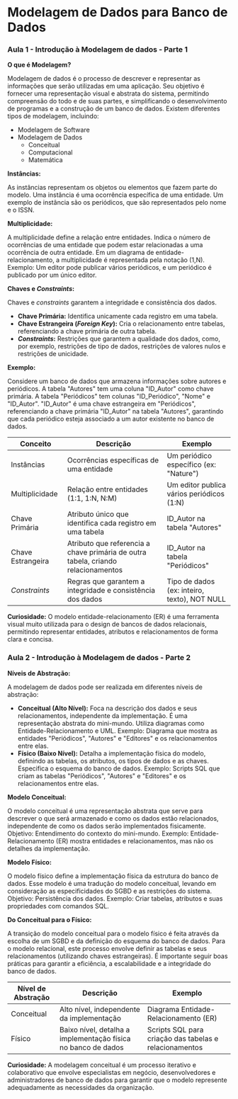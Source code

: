 # Modelagem de Dados para Banco de Dados

### Aula 1 - Introdução à Modelagem de dados - Parte 1

**O que é Modelagem?**

Modelagem de dados é o processo de descrever e representar as informações que serão utilizadas em uma aplicação.  Seu objetivo é fornecer uma representação visual e abstrata do sistema, permitindo compreensão do todo e de suas partes, e simplificando o desenvolvimento de programas e a construção de um banco de dados.  Existem diferentes tipos de modelagem, incluindo:

- Modelagem de Software
- Modelagem de Dados
    - Conceitual
    - Computacional
    - Matemática

**Instâncias:**

As instâncias representam os objetos ou elementos que fazem parte do modelo.  Uma instância é uma ocorrência específica de uma entidade.  Um exemplo de instância são os periódicos, que são representados pelo nome e o ISSN.

**Multiplicidade:**

A multiplicidade define a relação entre entidades.  Indica o número de ocorrências de uma entidade que podem estar relacionadas a uma ocorrência de outra entidade.  Em um diagrama de entidade-relacionamento, a multiplicidade é representada pela notação (1,N).  Exemplo: Um editor pode publicar vários periódicos, e um periódico é publicado por um único editor.

**Chaves e *Constraints*:**

Chaves e *constraints* garantem a integridade e consistência dos dados.

- **Chave Primária:** Identifica unicamente cada registro em uma tabela.
- **Chave Estrangeira (*Foreign Key*):** Cria o relacionamento entre tabelas, referenciando a chave primária de outra tabela.
- ***Constraints*:** Restrições que garantem a qualidade dos dados, como, por exemplo, restrições de tipo de dados, restrições de valores nulos e restrições de unicidade.

**Exemplo:**

Considere um banco de dados que armazena informações sobre autores e periódicos.  A tabela "Autores" tem uma coluna "ID_Autor" como chave primária.  A tabela "Periódicos" tem colunas "ID_Periódico", "Nome" e "ID_Autor".   "ID_Autor" é uma chave estrangeira em "Periódicos", referenciando a chave primária "ID_Autor" na tabela "Autores", garantindo que cada periódico esteja associado a um autor existente no banco de dados.

| Conceito | Descrição | Exemplo |
| --- | --- | --- |
| Instâncias | Ocorrências específicas de uma entidade | Um periódico específico (ex: "Nature") |
| Multiplicidade | Relação entre entidades (1:1, 1:N, N:M) | Um editor publica vários periódicos (1:N) |
| Chave Primária | Atributo único que identifica cada registro em uma tabela | ID_Autor na tabela "Autores" |
| Chave Estrangeira | Atributo que referencia a chave primária de outra tabela, criando relacionamentos | ID_Autor na tabela "Periódicos" |
| *Constraints* | Regras que garantem a integridade e consistência dos dados | Tipo de dados (ex: inteiro, texto), NOT NULL |

**Curiosidade:**  O modelo entidade-relacionamento (ER) é uma ferramenta visual muito utilizada para o design de bancos de dados relacionais, permitindo representar entidades, atributos e relacionamentos de forma clara e concisa.

### Aula 2 - Introdução à Modelagem de dados - Parte 2

**Níveis de Abstração:**

A modelagem de dados pode ser realizada em diferentes níveis de abstração:

- **Conceitual (Alto Nível):** Foca na descrição dos dados e seus relacionamentos, independente da implementação. É uma representação abstrata do mini-mundo. Utiliza diagramas como Entidade-Relacionamento e UML. Exemplo: Diagrama que mostra as entidades "Periódicos", "Autores" e "Editores" e os relacionamentos entre elas.
- **Físico (Baixo Nível):** Detalha a implementação física do modelo, definindo as tabelas, os atributos, os tipos de dados e as chaves. Especifica o esquema do banco de dados. Exemplo: Scripts SQL que criam as tabelas "Periódicos", "Autores" e "Editores" e os relacionamentos entre elas.

**Modelo Conceitual:**

O modelo conceitual é uma representação abstrata que serve para descrever o que será armazenado e como os dados estão relacionados, independente de como os dados serão implementados fisicamente.  Objetivo: Entendimento do contexto do mini-mundo. Exemplo: Entidade-Relacionamento (ER) mostra entidades e relacionamentos, mas não os detalhes da implementação.

**Modelo Físico:**

O modelo físico define a implementação física da estrutura do banco de dados.   Esse modelo é uma tradução do modelo conceitual, levando em consideração as especificidades do SGBD e as restrições do sistema.  Objetivo: Persistência dos dados. Exemplo: Criar tabelas, atributos e suas propriedades com comandos SQL.

**Do Conceitual para o Físico:**

A transição do modelo conceitual para o modelo físico é feita através da escolha de um SGBD e da definição do esquema do banco de dados.  Para o modelo relacional, este processo envolve definir as tabelas e seus relacionamentos (utilizando chaves estrangeiras).  É importante seguir boas práticas para garantir a eficiência, a escalabilidade e a integridade do banco de dados.

| Nível de Abstração | Descrição | Exemplo |
| --- | --- | --- |
| Conceitual | Alto nível, independente da implementação | Diagrama Entidade-Relacionamento (ER) |
| Físico | Baixo nível, detalha a implementação física no banco de dados | Scripts SQL para criação das tabelas e relacionamentos |

**Curiosidade:**  A modelagem conceitual é um processo iterativo e colaborativo que envolve especialistas em negócio, desenvolvedores e administradores de banco de dados para garantir que o modelo represente adequadamente as necessidades da organização.